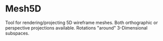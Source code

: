 # Mesh5D

Tool for rendering/projecting 5D wireframe meshes. Both orthographic or perspective projections available.
Rotations "around" 3-Dimensional subspaces.
